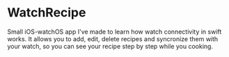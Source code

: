 # WatchRecipe
Small iOS-watchOS app I've made to learn how watch connectivity in swift works.
It allows you to add, edit, delete recipes and syncronize them with your watch, so you can see your recipe step by step while you cooking.
